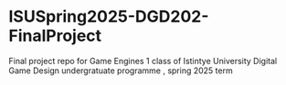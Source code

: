 # ISUSpring2025-DGD202-FinalProject
Final project repo for Game Engines 1 class of Istintye University Digital Game Design undergratuate programme , spring 2025 term
